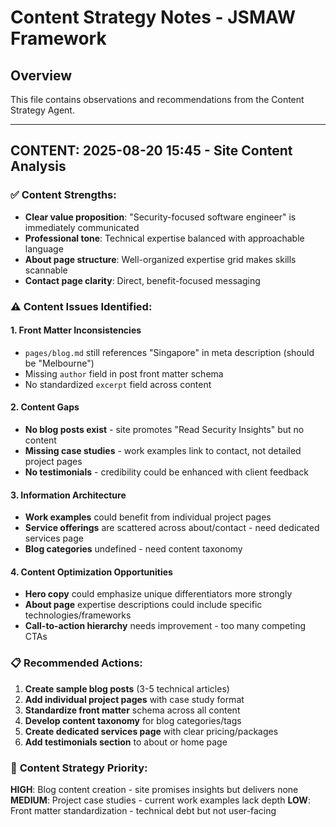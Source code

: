 # Content Strategy Notes - JSMAW Framework

## Overview
This file contains observations and recommendations from the Content Strategy Agent.

---

## CONTENT: 2025-08-20 15:45 - Site Content Analysis

### ✅ **Content Strengths:**
- **Clear value proposition**: "Security-focused software engineer" is immediately communicated
- **Professional tone**: Technical expertise balanced with approachable language
- **About page structure**: Well-organized expertise grid makes skills scannable
- **Contact page clarity**: Direct, benefit-focused messaging

### ⚠️ **Content Issues Identified:**

#### 1. **Front Matter Inconsistencies**
- `pages/blog.md` still references "Singapore" in meta description (should be "Melbourne")
- Missing `author` field in post front matter schema
- No standardized `excerpt` field across content

#### 2. **Content Gaps**
- **No blog posts exist** - site promotes "Read Security Insights" but no content
- **Missing case studies** - work examples link to contact, not detailed project pages
- **No testimonials** - credibility could be enhanced with client feedback

#### 3. **Information Architecture**
- **Work examples** could benefit from individual project pages
- **Service offerings** are scattered across about/contact - need dedicated services page
- **Blog categories** undefined - need content taxonomy

#### 4. **Content Optimization Opportunities**
- **Hero copy** could emphasize unique differentiators more strongly
- **About page** expertise descriptions could include specific technologies/frameworks
- **Call-to-action hierarchy** needs improvement - too many competing CTAs

### 📋 **Recommended Actions:**
1. **Create sample blog posts** (3-5 technical articles)
2. **Add individual project pages** with case study format
3. **Standardize front matter** schema across all content
4. **Develop content taxonomy** for blog categories/tags
5. **Create dedicated services page** with clear pricing/packages
6. **Add testimonials section** to about or home page

### 🎯 **Content Strategy Priority:**
**HIGH**: Blog content creation - site promises insights but delivers none
**MEDIUM**: Project case studies - current work examples lack depth
**LOW**: Front matter standardization - technical debt but not user-facing